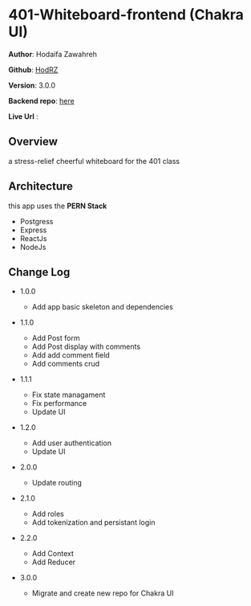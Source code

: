 # 401-Whiteboard-frontend (Chakra UI)

**Author**: Hodaifa Zawahreh

**Github**: [HodRZ](https://github.com/HodRZ)

**Version**: 3.0.0

**Backend repo**: [here](https://github.com/HodRZ/401-whiteboard-backend)

**Live Url** :
 <!-- [401-whiteboard](https://401-whiteboard.netlify.app/) -->

## Overview

a stress-relief cheerful whiteboard for the 401 class

<!-- ## Getting Started
 What are the steps that a user must take in order to build this app on their own machine and get it running? -->

## Architecture

this app uses the **PERN Stack**

- Postgress
- Express
- ReactJs
- NodeJs

## Change Log

- 1.0.0
  - Add app basic skeleton and dependencies

- 1.1.0
  - Add Post form
  - Add Post display with comments
  - Add add comment field
  - Add comments crud

- 1.1.1
  - Fix state managament
  - Fix performance
  - Update UI

- 1.2.0
  - Add user authentication
  - Update UI

- 2.0.0
  - Update routing

- 2.1.0
  - Add roles
  - Add tokenization and persistant login

- 2.2.0
  - Add Context
  - Add Reducer

- 3.0.0
  - Migrate and create new repo for Chakra UI

